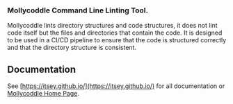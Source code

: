 ﻿### Mollycoddle Command Line Linting Tool.

Mollycoddle lints directory structures and code structures, it does not lint code itself but the files and directories that contain the code. It is designed to be used in a CI/CD pipeline to ensure that the code is structured correctly and that the directory structure is consistent.


## Documentation

See [https://itsey.github.io/](https://itsey.github.io/) for all documentation or [Mollycoddle Home Page](https://itsey.github.io/molly-index.html).
